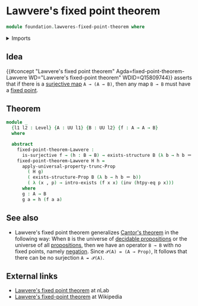 # Lawvere's fixed point theorem

```agda
module foundation.lawveres-fixed-point-theorem where
```

<details><summary>Imports</summary>

```agda
open import foundation.dependent-pair-types
open import foundation.existential-quantification
open import foundation.function-extensionality-axiom
open import foundation.propositional-truncations
open import foundation.surjective-maps
open import foundation.universe-levels

open import foundation-core.identity-types
```

</details>

## Idea

{{#concept "Lawvere's fixed point theorem" Agda=fixed-point-theorem-Lawvere WD="Lawvere's fixed-point theorem" WDID=Q15809744}}
asserts that if there is a [surjective map](foundation.surjective-maps.md)
`A → (A → B)`, then any map `B → B` must have a
[fixed point](foundation.fixed-points-endofunctions.md).

## Theorem

```agda
module _
  {l1 l2 : Level} {A : UU l1} {B : UU l2} {f : A → A → B}
  where

  abstract
    fixed-point-theorem-Lawvere :
      is-surjective f → (h : B → B) → exists-structure B (λ b → h b ＝ b)
    fixed-point-theorem-Lawvere H h =
      apply-universal-property-trunc-Prop
        ( H g)
        ( exists-structure-Prop B (λ b → h b ＝ b))
        ( λ (x , p) → intro-exists (f x x) (inv (htpy-eq p x)))
      where
      g : A → B
      g a = h (f a a)
```

## See also

- Lawvere's fixed point theorem generalizes
  [Cantor's theorem](foundation.cantors-theorem.md) in the following way: When
  `B` is the universe of
  [decidable propositions](foundation-core.decidable-propositions.md) or the
  universe of all [propositions](foundation-core.propositions.md), then we have
  an operator `B → B` with no fixed points, namely
  [negation](foundation-core.negation.md). Since `𝒫(A) = (A → Prop)`, It follows
  that there can be no surjection `A ↠ 𝒫(A)`.

## External links

- [Lawvere's fixed point theorem](https://ncatlab.org/nlab/show/Lawvere%27s+fixed+point+theorem)
  at $n$Lab
- [Lawvere's fixed-point theorem](https://en.wikipedia.org/wiki/Lawvere%27s_fixed-point_theorem)
  at Wikipedia
